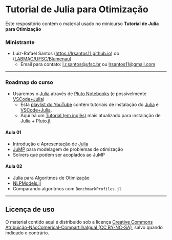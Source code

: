 #  Tutorial de Julia para Otimização

Este respositório contém o material usado no minicurso **Tutorial de Julia para Otimização**


### Ministrante
- Luiz-Rafael Santos (https://lrsantos11.github.io) do ([LABMAC/UFSC/Blumenau](http://labmac.mat.blumenau.ufsc.br))
    * Email para contato: [l.r.santos@ufsc.br](mailto:l.r.santos@ufsc.br) ou [lrsantos11@gmail.com](mailto:lrsantos11@ufsc.br)
---
### Roadmap do curso 
* Usaremos o [Julia](https://www.julialang.org)  através de [Pluto Notebooks](https:/plutojl.org/) (e possivelmente [VSCode+Julia](https://www.julia-vscode.org/))
    * Esta [playlist do YouTube](https://youtube.com/playlist?list=PLIFgJAiAvzyFlCskAMgMFEtRWIY5OaNt_) contém tutoriais de instalação do [Julia](https://www.julialang.org/downloads/) e [VSCode+Julia](https://www.julia-vscode.org/docs/dev/gettingstarted/).
    * Aqui há um [Tutorial (em inglês)](https://computationalthinking.mit.edu/Fall23/installation/) mais atualizado para instalação de Julia + Pluto.jl.

#### Aula 01
* Introdução e Apresentação de [Julia](http://julialang.org)
* [JuMP](https://jump.dev) para modelagem de problemas de otimização
* Solvers que podem ser acoplados ao JuMP

#### Aula 02
* Julia para Algoritmos de Otimização
* [NLPModels.jl](https://github.com/JuliaSmoothOptimizers/NLPModels.jl)
* Comparando algoritmos com `BenchmarkProfiles.jl`


<!-- - [Playlist](https://youtube.com/playlist?list=PLIFgJAiAvzyF0u7noLTInqJPwPVCD6NFx) com todos os vídeos do tutorial
    - Vídeos de cada aula 
        * Aula 01 - [Parte 1](https://youtu.be/HRbmKzU1QTA) e [Parte 2](https://youtu.be/B8LRYx7wv8Q)
        * Aula 02 - Parte 1 (ainda não disponível) e [Parte 2](https://youtu.be/1beAM7YL734)
        * Aula 03 - [Parte única](https://youtu.be/EYdcxFnGSdk)
        * Aula 04 - [Parte única](https://youtu.be/uB-QfWI9CuY) -->
--- 

## Licença de uso

O material contido aqui é distribuído sob a licença [Creative Commons Atribuição-NãoComerical-CompartilhaIgual (CC BY-NC-SA)](https://creativecommons.org/licenses/by-nc-sa/4.0), salvo quando indicado o contrário.
